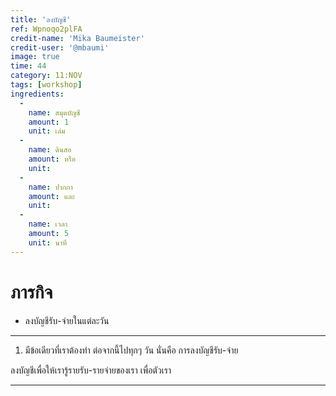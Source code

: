 ```yaml
---
title: 'ลงบัญชี'
ref: Wpnoqo2plFA
credit-name: 'Mika Baumeister'
credit-user: '@mbaumi'
image: true
time: 44
category: 11:NOV
tags: [workshop]
ingredients:
  -
    name: สมุดบัญชี
    amount: 1
    unit: เล่ม
  -
    name: ดินสอ
    amount: หรือ
    unit:
  -
    name: ปากกา
    amount: และ
    unit:
  -
    name: เวลา
    amount: 5
    unit: นาที
---
```


# ภารกิจ
 - ลงบัญชีรับ-จ่ายในแต่ละวัน

---

1. มีข้อเดียวที่เราต้องทำ ต่อจากนี้ไปทุกๆ วัน นั่นคือ การลงบัญชีรับ-จ่าย

ลงบัญชีเพื่อให้เรารู้รายรับ-รายจ่ายของเรา เพื่อตัวเรา

---
